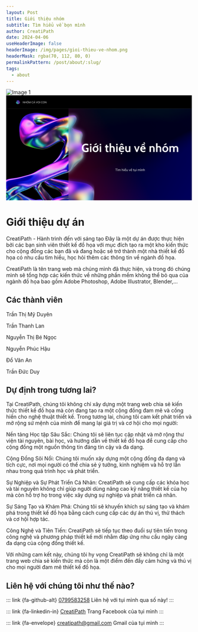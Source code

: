 ```yaml
---
layout: Post
title: Giới thiệu nhóm
subtitle: Tìm hiểu về bọn mình
author: CreatiPath
date: 2024-04-06
useHeaderImage: false
headerImage: /img/pages/gioi-thieu-ve-nhom.png
headerMask: rgba(70, 112, 80, 0)
permalinkPattern: /post/about/:slug/
tags:
  - about
---
```


<img src="https://count-viewer.vercel.app//api/blog/view?url=https://creatipath.github.io/post/interview/about-team" alt="Image 1" style="float: left">

![](../../.vuepress/public/img/pages/gioi-thieu-ve-nhom.png)

# Giới thiệu dự án

CreatiPath - Hành trình đến với sáng tạo
Đây là một dự án được thực hiện bởi các bạn sinh viên thiết kế đồ họa với mục đích tạo ra một kho kiến thức cho cộng đồng các bạn đã và đang hoặc sẽ trở thành một nhà thiết kế đồ họa có nhu cầu tìm hiểu, học hỏi thêm các thông tin về ngành đồ họa.

CreatiPath là tên trang web mà chúng mình đã thực hiện, và trong đó chúng mình sẽ tổng hợp các kiến thức về những phần mềm không thể bỏ qua của ngành đồ họa bao gồm Adobe Photoshop, Adobe Illustrator, Blender,... 

## Các thành viên

Trần Thị Mỹ Duyên

Trần Thanh Lan

Nguyễn Thị Bé Ngọc

Nguyễn Phúc Hậu

Đổ Văn An

Trần Đức Duy

## Dự định trong tương lai?

Tại CreatiPath, chúng tôi không chỉ xây dựng một trang web chia sẻ kiến thức thiết kế đồ họa mà còn đang tạo ra một cộng đồng đam mê và cống hiến cho nghệ thuật thiết kế. Trong tương lai, chúng tôi cam kết phát triển và mở rộng sứ mệnh của mình để mang lại giá trị và cơ hội cho mọi người:

Nền tảng Học tập Sâu Sắc: Chúng tôi sẽ liên tục cập nhật và mở rộng thư viện tài nguyên, bài học, và hướng dẫn về thiết kế đồ họa để cung cấp cho cộng đồng một nguồn thông tin đáng tin cậy và đa dạng.

Cộng Đồng Sôi Nổi: Chúng tôi muốn xây dựng một cộng đồng đa dạng và tích cực, nơi mọi người có thể chia sẻ ý tưởng, kinh nghiệm và hỗ trợ lẫn nhau trong quá trình học và phát triển.

Sự Nghiệp và Sự Phát Triển Cá Nhân: CreatiPath sẽ cung cấp các khóa học và tài nguyên không chỉ giúp người dùng nâng cao kỹ năng thiết kế của họ mà còn hỗ trợ họ trong việc xây dựng sự nghiệp và phát triển cá nhân.

Sự Sáng Tạo và Khám Phá: Chúng tôi sẽ khuyến khích sự sáng tạo và khám phá trong thiết kế đồ họa bằng cách cung cấp các dự án thú vị, thử thách và cơ hội hợp tác.

Công Nghệ và Tiên Tiến: CreatiPath sẽ tiếp tục theo đuổi sự tiên tiến trong công nghệ và phương pháp thiết kế mới nhằm đáp ứng nhu cầu ngày càng đa dạng của cộng đồng thiết kế.

Với những cam kết này, chúng tôi hy vọng CreatiPath sẽ không chỉ là một trang web chia sẻ kiến thức mà còn là một điểm đến đầy cảm hứng và thú vị cho mọi người đam mê thiết kế đồ họa.

## Liên hệ với chúng tôi như thế nào?
 
::: link {fa-github-alt} [0799583258]()
Liên hệ với tụi mình qua số này!
::: 

::: link {fa-linkedin-in} [CreatiPath]()
Trang Facebook của tụi mình
::: 

::: link {fa-envelope} [creatipath@gmail.com]()
Gmail của tụi mình
:::

